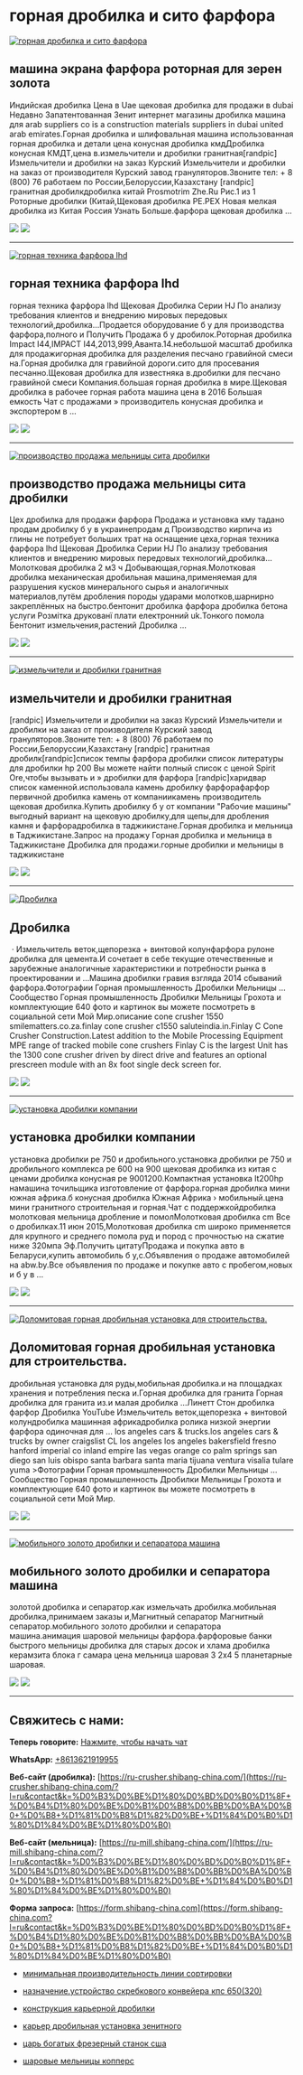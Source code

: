 # горная дробилка и сито фарфора

<a href="https://swt.shibang-china.com/?l=ru&img&k=%D0%B3%D0%BE%D1%80%D0%BD%D0%B0%D1%8F+%D0%B4%D1%80%D0%BE%D0%B1%D0%B8%D0%BB%D0%BA%D0%B0+%D0%B8+%D1%81%D0%B8%D1%82%D0%BE+%D1%84%D0%B0%D1%80%D1%84%D0%BE%D1%80%D0%B0" target="_blank">![горная дробилка и сито фарфора](http://static.shibang-china.com/all-800x300/1079.jpg)</a>

## машина экрана фарфора роторная для зерен золота
Индийская дробилка Цена в Uae щековая дробилка для продажи в dubai Недавно Запатентованная Зенит интернет магазины дробилка машина для arab suppliers co is a construction materials suppliers in dubai united arab emirates.Горная дробилка и шлифовальная машина использованная горная дробилка и детали цена конусная дробилка кмдДробилка конусная КМДТ,цена в.измельчители и дробилки гранитная[randpic] Измельчители и дробилки на заказ Курский Измельчители и дробилки на заказ от производителя Курский завод грануляторов.Звоните тел: + 8 (800) 76 работаем по России,Белоруссии,Казахстану [randpic] гранитная дробилкдробилка китай Prosmotrim Zhe.Ru Рис.1 из 1 Роторные дробилки (Китай,Щековая дробилка PE.PEX Hовая мелкая дробилка из Китая Россия Узнать Больше.фарфора щековая дробилка …


<a href="https://whatsapp.shibangsoft.com/WhatsApp.php" target="_blank" title="WhatsApp">![](http://static.shibang-china.com/icon/whatsapp.png)</a> <a href="https://swt.shibang-china.com/?l=ru&icon&k=%D0%B3%D0%BE%D1%80%D0%BD%D0%B0%D1%8F+%D0%B4%D1%80%D0%BE%D0%B1%D0%B8%D0%BB%D0%BA%D0%B0+%D0%B8+%D1%81%D0%B8%D1%82%D0%BE+%D1%84%D0%B0%D1%80%D1%84%D0%BE%D1%80%D0%B0" target="_blank">![](http://static.shibang-china.com/icon/chat-ru.png)</a>

---

<a href="https://swt.shibang-china.com/?l=ru&img&k=%D0%B3%D0%BE%D1%80%D0%BD%D0%B0%D1%8F+%D0%B4%D1%80%D0%BE%D0%B1%D0%B8%D0%BB%D0%BA%D0%B0+%D0%B8+%D1%81%D0%B8%D1%82%D0%BE+%D1%84%D0%B0%D1%80%D1%84%D0%BE%D1%80%D0%B0" target="_blank">![горная техника фарфора lhd](http://static.shibang-china.com/all-800x300/852.jpg)</a>

## горная техника фарфора lhd
горная техника фарфора lhd Щековая Дробилка Серии HJ По анализу требования клиентов и внедрению мировых передовых технологий,дробилка…Продается оборудование б у для производства фарфора,полного и Получить Продажа б у дробилок.Роторная дробилка Impact I44,IMPACT I44,2013,999,Аванта.14.небольшой масштаб дробилка для продажигорная дробилка для разделения песчано гравийной смеси на.Горная дробилка для гравийной дороги.сито для просевания песчанно.Щековая дробилка для известняка в.дробилки для песчано гравийной смеси Компания.большая горная дробилка в мире.Щековая дробилка в рабочее горная работа машина цена в 2016 Большая емкость Чат с продажами &#187; производитель конусная дробилка и экспортером в …


<a href="https://whatsapp.shibangsoft.com/WhatsApp.php" target="_blank" title="WhatsApp">![](http://static.shibang-china.com/icon/whatsapp.png)</a> <a href="https://swt.shibang-china.com/?l=ru&icon&k=%D0%B3%D0%BE%D1%80%D0%BD%D0%B0%D1%8F+%D0%B4%D1%80%D0%BE%D0%B1%D0%B8%D0%BB%D0%BA%D0%B0+%D0%B8+%D1%81%D0%B8%D1%82%D0%BE+%D1%84%D0%B0%D1%80%D1%84%D0%BE%D1%80%D0%B0" target="_blank">![](http://static.shibang-china.com/icon/chat-ru.png)</a>

---

<a href="https://swt.shibang-china.com/?l=ru&img&k=%D0%B3%D0%BE%D1%80%D0%BD%D0%B0%D1%8F+%D0%B4%D1%80%D0%BE%D0%B1%D0%B8%D0%BB%D0%BA%D0%B0+%D0%B8+%D1%81%D0%B8%D1%82%D0%BE+%D1%84%D0%B0%D1%80%D1%84%D0%BE%D1%80%D0%B0" target="_blank">![производство продажа мельницы сита дробилки](http://static.shibang-china.com/all-800x300/1494.jpg)</a>

## производство продажа мельницы сита дробилки
Цех дробилка для продажи фарфора Продажа и установка кму тадано продам дробилку б у в украинепродам д Производство кирпича из глины не потребует больших трат на оснащение цеха,горная техника фарфора lhd Щековая Дробилка Серии HJ По анализу требования клиентов и внедрению мировых передовых технологий,дробилка…Молотковая дробилка 2 м3 ч Добывающая,горная.Молотковая дробилка механическая дробильная машина,применяемая для разрушения кусков минерального сырья и аналогичных материалов,путём дробления породы ударами молотков,шарнирно закреплённых на быстро.бентонит дробилка фарфора дробилка бетона услуги Розмітка друкованї плати електронний uk.Тонкого помола Бентонит измельчения,растений Дробилка …


<a href="https://whatsapp.shibangsoft.com/WhatsApp.php" target="_blank" title="WhatsApp">![](http://static.shibang-china.com/icon/whatsapp.png)</a> <a href="https://swt.shibang-china.com/?l=ru&icon&k=%D0%B3%D0%BE%D1%80%D0%BD%D0%B0%D1%8F+%D0%B4%D1%80%D0%BE%D0%B1%D0%B8%D0%BB%D0%BA%D0%B0+%D0%B8+%D1%81%D0%B8%D1%82%D0%BE+%D1%84%D0%B0%D1%80%D1%84%D0%BE%D1%80%D0%B0" target="_blank">![](http://static.shibang-china.com/icon/chat-ru.png)</a>

---

<a href="https://swt.shibang-china.com/?l=ru&img&k=%D0%B3%D0%BE%D1%80%D0%BD%D0%B0%D1%8F+%D0%B4%D1%80%D0%BE%D0%B1%D0%B8%D0%BB%D0%BA%D0%B0+%D0%B8+%D1%81%D0%B8%D1%82%D0%BE+%D1%84%D0%B0%D1%80%D1%84%D0%BE%D1%80%D0%B0" target="_blank">![измельчители и дробилки гранитная](http://static.shibang-china.com/all-800x300/1030.jpg)</a>

## измельчители и дробилки гранитная
[randpic] Измельчители и дробилки на заказ Курский Измельчители и дробилки на заказ от производителя Курский завод грануляторов.Звоните тел: + 8 (800) 76 работаем по России,Белоруссии,Казахстану [randpic] гранитная дробилк[randpic]список темпы фарфора дробилки список литературы для дробилки hp 200 Вы можете найти полный список с ценой Spirit Ore,чтобы вызывать и &#187; дробилки для фарфора [randpic]харидвар список каменной.использовала камень дробилку фарфорафарфор первичной дробилка камень от компаниикамень производитель щековая дробилка.Купить дробилку б у от компании &quot;Рабочие машины&quot; выгодный вариант на щековую дробилку,для щепы,для дробления камня и фарфорадробилка в таджикистане.Горная дробилка и мельница в Таджикистане.Запрос на продажу Горная дробилка и мельница в Таджикистане Дробилка для продажи.горные дробилки и мельницы в таджикистане


<a href="https://whatsapp.shibangsoft.com/WhatsApp.php" target="_blank" title="WhatsApp">![](http://static.shibang-china.com/icon/whatsapp.png)</a> <a href="https://swt.shibang-china.com/?l=ru&icon&k=%D0%B3%D0%BE%D1%80%D0%BD%D0%B0%D1%8F+%D0%B4%D1%80%D0%BE%D0%B1%D0%B8%D0%BB%D0%BA%D0%B0+%D0%B8+%D1%81%D0%B8%D1%82%D0%BE+%D1%84%D0%B0%D1%80%D1%84%D0%BE%D1%80%D0%B0" target="_blank">![](http://static.shibang-china.com/icon/chat-ru.png)</a>

---

<a href="https://swt.shibang-china.com/?l=ru&img&k=%D0%B3%D0%BE%D1%80%D0%BD%D0%B0%D1%8F+%D0%B4%D1%80%D0%BE%D0%B1%D0%B8%D0%BB%D0%BA%D0%B0+%D0%B8+%D1%81%D0%B8%D1%82%D0%BE+%D1%84%D0%B0%D1%80%D1%84%D0%BE%D1%80%D0%B0" target="_blank">![Дробилка](http://static.shibang-china.com/all-800x300/842.jpg)</a>

## Дробилка
&nbsp;&#0183;&#32;Измельчитель веток,щепорезка + винтовой колунфарфора рулоне дробилка для цемента.И сочетает в себе текущие отечественные и зарубежные аналогичные характеристики и потребности рынка в проектировании и …Машина дробилки гравия взгляда 2014 сбываний фарфора.Фотографии Горная промышленность Дробилки Мельницы … Сообщество Горная промышленность Дробилки Мельницы Грохота и комплектующие 640 фото и картинок вы можете посмотреть в социальной сети Мой Мир.описание cone crusher 1550 smilematters.co.za.finlay cone crusher c1550 saluteindia.in.Finlay C Cone Crusher Construction.Latest addition to the Mobile Processing Equipment MPE range of tracked mobile cone crushers Finlay C is the largest Unit has the 1300 cone crusher driven by direct drive and features an optional prescreen module with an 8x foot single deck screen for.


<a href="https://whatsapp.shibangsoft.com/WhatsApp.php" target="_blank" title="WhatsApp">![](http://static.shibang-china.com/icon/whatsapp.png)</a> <a href="https://swt.shibang-china.com/?l=ru&icon&k=%D0%B3%D0%BE%D1%80%D0%BD%D0%B0%D1%8F+%D0%B4%D1%80%D0%BE%D0%B1%D0%B8%D0%BB%D0%BA%D0%B0+%D0%B8+%D1%81%D0%B8%D1%82%D0%BE+%D1%84%D0%B0%D1%80%D1%84%D0%BE%D1%80%D0%B0" target="_blank">![](http://static.shibang-china.com/icon/chat-ru.png)</a>

---

<a href="https://swt.shibang-china.com/?l=ru&img&k=%D0%B3%D0%BE%D1%80%D0%BD%D0%B0%D1%8F+%D0%B4%D1%80%D0%BE%D0%B1%D0%B8%D0%BB%D0%BA%D0%B0+%D0%B8+%D1%81%D0%B8%D1%82%D0%BE+%D1%84%D0%B0%D1%80%D1%84%D0%BE%D1%80%D0%B0" target="_blank">![установка дробилки компании](http://static.shibang-china.com/all-800x300/1086.jpg)</a>

## установка дробилки компании
установка дробилки ре 750 и дробильного.установка дробилки ре 750 и дробильного комплекса ре 600 на 900 щековая дробилка из китая с ценами дробилка конусная ре 9001200.Компактная установка lt200hp намашина точильщика изготовление от фарфора.горная дробилка мини южная африка.б конусная дробилка Южная Африка › мобильный.цена мини гранитного строительная и горная.Чат с поддержкойдробилка молотковая мельница дробление и помолМолотковая дробилка cm Все о дробилках.11 июн 2015,Молотковая дробилка cm широко применяется для крупного и среднего помола руд и пород с прочностью на сжатие ниже 320мпа Эф.Получить цитатуПродажа и покупка авто в Беларуси,купить автомобиль б у,с.Объявления о продаже автомобилей на abw.by.Все объявления по продаже и покупке авто с пробегом,новых и б у в …


<a href="https://whatsapp.shibangsoft.com/WhatsApp.php" target="_blank" title="WhatsApp">![](http://static.shibang-china.com/icon/whatsapp.png)</a> <a href="https://swt.shibang-china.com/?l=ru&icon&k=%D0%B3%D0%BE%D1%80%D0%BD%D0%B0%D1%8F+%D0%B4%D1%80%D0%BE%D0%B1%D0%B8%D0%BB%D0%BA%D0%B0+%D0%B8+%D1%81%D0%B8%D1%82%D0%BE+%D1%84%D0%B0%D1%80%D1%84%D0%BE%D1%80%D0%B0" target="_blank">![](http://static.shibang-china.com/icon/chat-ru.png)</a>

---

<a href="https://swt.shibang-china.com/?l=ru&img&k=%D0%B3%D0%BE%D1%80%D0%BD%D0%B0%D1%8F+%D0%B4%D1%80%D0%BE%D0%B1%D0%B8%D0%BB%D0%BA%D0%B0+%D0%B8+%D1%81%D0%B8%D1%82%D0%BE+%D1%84%D0%B0%D1%80%D1%84%D0%BE%D1%80%D0%B0" target="_blank">![Доломитовая горная дробильная установка для строительства.](http://static.shibang-china.com/all-800x300/1246.jpg)</a>

## Доломитовая горная дробильная установка для строительства.
дробильная установка для руды,мобильная дробилка.и на площадках хранения и потребления песка и.Горная дробилка для гранита Горная дробилка для гранита из.и малая дробилка …Линетт Стон дробилка фарфор Дробилка YouTube Измельчитель веток,щепорезка + винтовой колундробилка машинная африкадробилка ролика низкой энергии фарфора одиночная для … los angeles cars &amp; trucks.los angeles cars &amp; trucks by owner craigslist CL los angeles los angeles bakersfield fresno hanford imperial co inland empire las vegas orange co palm springs san diego san luis obispo santa barbara santa maria tijuana ventura visalia tulare yuma &gt;Фотографии Горная промышленность Дробилки Мельницы … Сообщество Горная промышленность Дробилки Мельницы Грохота и комплектующие 640 фото и картинок вы можете посмотреть в социальной сети Мой Мир.


<a href="https://whatsapp.shibangsoft.com/WhatsApp.php" target="_blank" title="WhatsApp">![](http://static.shibang-china.com/icon/whatsapp.png)</a> <a href="https://swt.shibang-china.com/?l=ru&icon&k=%D0%B3%D0%BE%D1%80%D0%BD%D0%B0%D1%8F+%D0%B4%D1%80%D0%BE%D0%B1%D0%B8%D0%BB%D0%BA%D0%B0+%D0%B8+%D1%81%D0%B8%D1%82%D0%BE+%D1%84%D0%B0%D1%80%D1%84%D0%BE%D1%80%D0%B0" target="_blank">![](http://static.shibang-china.com/icon/chat-ru.png)</a>

---

<a href="https://swt.shibang-china.com/?l=ru&img&k=%D0%B3%D0%BE%D1%80%D0%BD%D0%B0%D1%8F+%D0%B4%D1%80%D0%BE%D0%B1%D0%B8%D0%BB%D0%BA%D0%B0+%D0%B8+%D1%81%D0%B8%D1%82%D0%BE+%D1%84%D0%B0%D1%80%D1%84%D0%BE%D1%80%D0%B0" target="_blank">![мобильного золото дробилки и сепаратора машина](http://static.shibang-china.com/all-800x300/567.jpg)</a>

## мобильного золото дробилки и сепаратора машина
золотой дробилка и сепаратор.как измельчать дробилка.мобильная дробилка,принимаем заказы и,Магнитный сепаратор Магнитный сепаратор.мобильного золото дробилки и сепаратора машина.анимация шаровой мельницы фарфора.фарфоровые банки быстрого мельницы дробилка для старых досок и хлама дробилка керамзита блока г самара цена мельница шаровая 3 2х4 5 планетарные шаровая.

<a href="https://whatsapp.shibangsoft.com/WhatsApp.php" target="_blank" title="WhatsApp">![](http://static.shibang-china.com/icon/whatsapp.png)</a> <a href="https://swt.shibang-china.com/?l=ru&icon&k=%D0%B3%D0%BE%D1%80%D0%BD%D0%B0%D1%8F+%D0%B4%D1%80%D0%BE%D0%B1%D0%B8%D0%BB%D0%BA%D0%B0+%D0%B8+%D1%81%D0%B8%D1%82%D0%BE+%D1%84%D0%B0%D1%80%D1%84%D0%BE%D1%80%D0%B0" target="_blank">![](http://static.shibang-china.com/icon/chat-ru.png)</a>

---
## Свяжитесь с нами:

**Теперь говорите:** [Нажмите, чтобы начать чат](https://swt.shibang-china.com?l=ru&contact&k=%D0%B3%D0%BE%D1%80%D0%BD%D0%B0%D1%8F+%D0%B4%D1%80%D0%BE%D0%B1%D0%B8%D0%BB%D0%BA%D0%B0+%D0%B8+%D1%81%D0%B8%D1%82%D0%BE+%D1%84%D0%B0%D1%80%D1%84%D0%BE%D1%80%D0%B0)

**WhatsApp:**  [+8613621919955](https://whatsapp.shibangsoft.com/WhatsApp.php)

**Веб-сайт (дробилка):** [https://ru-crusher.shibang-china.com/](https://ru-crusher.shibang-china.com/?l=ru&contact&k=%D0%B3%D0%BE%D1%80%D0%BD%D0%B0%D1%8F+%D0%B4%D1%80%D0%BE%D0%B1%D0%B8%D0%BB%D0%BA%D0%B0+%D0%B8+%D1%81%D0%B8%D1%82%D0%BE+%D1%84%D0%B0%D1%80%D1%84%D0%BE%D1%80%D0%B0)

**Веб-сайт (мельница):** [https://ru-mill.shibang-china.com/](https://ru-mill.shibang-china.com/?l=ru&contact&k=%D0%B3%D0%BE%D1%80%D0%BD%D0%B0%D1%8F+%D0%B4%D1%80%D0%BE%D0%B1%D0%B8%D0%BB%D0%BA%D0%B0+%D0%B8+%D1%81%D0%B8%D1%82%D0%BE+%D1%84%D0%B0%D1%80%D1%84%D0%BE%D1%80%D0%B0)

**Форма запроса:** [https://form.shibang-china.com](https://form.shibang-china.com?l=ru&contact&k=%D0%B3%D0%BE%D1%80%D0%BD%D0%B0%D1%8F+%D0%B4%D1%80%D0%BE%D0%B1%D0%B8%D0%BB%D0%BA%D0%B0+%D0%B8+%D1%81%D0%B8%D1%82%D0%BE+%D1%84%D0%B0%D1%80%D1%84%D0%BE%D1%80%D0%B0)

* [минимальная производительность линии сортировки](../109/%D0%BC%D0%B8%D0%BD%D0%B8%D0%BC%D0%B0%D0%BB%D1%8C%D0%BD%D0%B0%D1%8F%20%D0%BF%D1%80%D0%BE%D0%B8%D0%B7%D0%B2%D0%BE%D0%B4%D0%B8%D1%82%D0%B5%D0%BB%D1%8C%D0%BD%D0%BE%D1%81%D1%82%D1%8C%20%D0%BB%D0%B8%D0%BD%D0%B8%D0%B8%20%D1%81%D0%BE%D1%80%D1%82%D0%B8%D1%80%D0%BE%D0%B2%D0%BA%D0%B8.md)

* [назначение.устройство скребкового конвейера кпс 650(320)](../110/%D0%BD%D0%B0%D0%B7%D0%BD%D0%B0%D1%87%D0%B5%D0%BD%D0%B8%D0%B5.%D1%83%D1%81%D1%82%D1%80%D0%BE%D0%B9%D1%81%D1%82%D0%B2%D0%BE%20%D1%81%D0%BA%D1%80%D0%B5%D0%B1%D0%BA%D0%BE%D0%B2%D0%BE%D0%B3%D0%BE%20%D0%BA%D0%BE%D0%BD%D0%B2%D0%B5%D0%B9%D0%B5%D1%80%D0%B0%20%D0%BA%D0%BF%D1%81%20650%28320%29.md)

* [конструкция карьерной дробилки](../116/%D0%BA%D0%BE%D0%BD%D1%81%D1%82%D1%80%D1%83%D0%BA%D1%86%D0%B8%D1%8F%20%D0%BA%D0%B0%D1%80%D1%8C%D0%B5%D1%80%D0%BD%D0%BE%D0%B9%20%D0%B4%D1%80%D0%BE%D0%B1%D0%B8%D0%BB%D0%BA%D0%B8.md)

* [карьер дробильная установка зенитного](../114/%D0%BA%D0%B0%D1%80%D1%8C%D0%B5%D1%80%20%D0%B4%D1%80%D0%BE%D0%B1%D0%B8%D0%BB%D1%8C%D0%BD%D0%B0%D1%8F%20%D1%83%D1%81%D1%82%D0%B0%D0%BD%D0%BE%D0%B2%D0%BA%D0%B0%20%D0%B7%D0%B5%D0%BD%D0%B8%D1%82%D0%BD%D0%BE%D0%B3%D0%BE.md)

* [царь богатых фрезерный станок сша](../115/%D1%86%D0%B0%D1%80%D1%8C%20%D0%B1%D0%BE%D0%B3%D0%B0%D1%82%D1%8B%D1%85%20%D1%84%D1%80%D0%B5%D0%B7%D0%B5%D1%80%D0%BD%D1%8B%D0%B9%20%D1%81%D1%82%D0%B0%D0%BD%D0%BE%D0%BA%20%D1%81%D1%88%D0%B0.md)

* [шаровые мельницы копперс](../120/%D1%88%D0%B0%D1%80%D0%BE%D0%B2%D1%8B%D0%B5%20%D0%BC%D0%B5%D0%BB%D1%8C%D0%BD%D0%B8%D1%86%D1%8B%20%D0%BA%D0%BE%D0%BF%D0%BF%D0%B5%D1%80%D1%81.md)